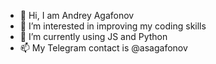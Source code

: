 - 👋 Hi, I am Andrey Agafonov
- 👀 I’m interested in improving my coding skills
- 🌱 I’m currently using JS and Python
- 📫 My Telegram contact is @asagafonov
